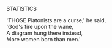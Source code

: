 STATISTICS  
  
'THOSE Platonists are a curse,' he said,  
'God's fire upon the wane,  
A diagram hung there instead,  
More women born than men.'  

